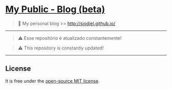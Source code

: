 # [My Public - Blog (beta) ](http://sjodiel.github.io/) #

> :gem: My personal blog >> http://sjodiel.github.io/

---

> :warning: Esse repositório é atualizado constantemente!

> :warning: This repository is constantly updated!

---


## License ##

It is free under the [open-source MIT license](/LICENSE).